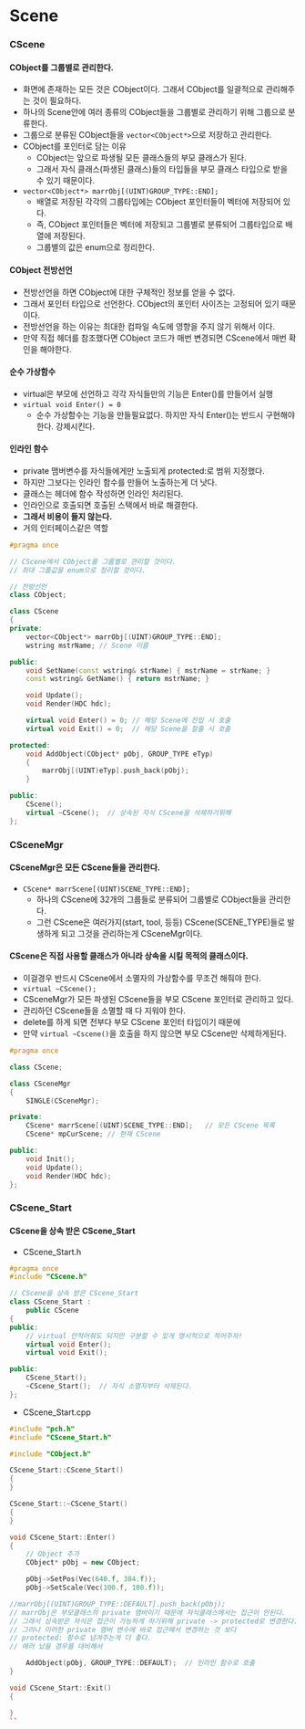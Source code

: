 # Scene

### CScene
#### CObject를 그룹별로 관리한다.
- 화면에 존재하는 모든 것은 CObject이다. 그래서 CObject를 일괄적으로 관리해주는 것이 필요하다.
- 하나의 Scene안에 여러 종류의 CObject들을 그룹별로 관리하기 위해 그룹으로 분류한다.
- 그룹으로 분류된 CObject들을 `vector<CObject*>`으로 저장하고 관리한다.
- CObject를 포인터로 담는 이유
  - CObject는 앞으로 파생될 모든 클래스들의 부모 클래스가 된다.
  - 그래서 자식 클래스(파생된 클래스)들의 타입들을 부모 클래스 타입으로 받을 수 있기 때문이다.
- `vector<CObject*> marrObj[(UINT)GROUP_TYPE::END];`
  - 배열로 저장된 각각의 그룹타입에는 CObject 포인터들이 벡터에 저장되어 있다.
  - 즉, CObject 포인터들은 벡터에 저장되고 그룹별로 분류되어 그룹타입으로 배열에 저장된다.
  - 그룹별의 값은 enum으로 정리한다.

#### CObject 전방선언
- 전방선언을 하면 CObject에 대한 구체적인 정보를 얻을 수 없다.
- 그래서 포인터 타입으로 선언한다. CObject의 포인터 사이즈는 고정되어 있기 때문이다.
- 전방선언을 하는 이유는 최대한 컴파일 속도에 영향을 주지 않기 위해서 이다.
- 만약 직접 헤더를 참조했다면 CObject 코드가 매번 변경되면 CScene에서 매번 확인을 해야한다.

#### 순수 가상함수
- virtual은 부모에 선언하고 각각 자식들만의 기능은 Enter()를 만들어서 실행
- `virtual void Enter() = 0`
  - 순수 가상함수는 기능을 만들필요없다. 하지만 자식 Enter()는 반드시 구현해야한다. 강제시킨다.

#### 인라인 함수
- private 맴버변수를 자식들에게만 노출되게 protected:로 범위 지정했다.
- 하지만 그보다는 인라인 함수를 만들어 노출하는게 더 낫다.
- 클래스는 헤더에 함수 작성하면 인라인 처리된다.
- 인라인으로 호출되면 호출된 스택에서 바로 해결한다.
- **그래서 비용이 들지 않는다.**
- 거의 인터페이스같은 역할

```C++
#pragma once

// CScene에서 CObject를 그룹별로 관리할 것이다.
// 최대 그룹값을 enum으로 정리할 것이다.

// 전방선언
class CObject;

class CScene
{
private:
	vector<CObject*> marrObj[(UINT)GROUP_TYPE::END];
	wstring mstrName; // Scene 이름

public:
	void SetName(const wstring& strName) { mstrName = strName; }
	const wstring& GetName() { return mstrName; }

	void Update();
	void Render(HDC hdc);

	virtual void Enter() = 0; // 해당 Scene에 진입 시 호출
	virtual void Exit() = 0;  // 해당 Scene을 찰출 시 호출

protected:
	void AddObject(CObject* pObj, GROUP_TYPE eTyp)
	{
		marrObj[(UINT)eTyp].push_back(pObj);
	}

public:
	CScene();
	virtual ~CScene();  // 상속된 자식 CScene을 삭제하기위해
};
```


### CSceneMgr
#### CSceneMgr은 모든 CScene들을 관리한다.
- `CScene* marrScene[(UINT)SCENE_TYPE::END];`
  - 하나의 CScene에 32개의 그룹들로 분류되어 그룹별로 CObject들을 관리한다.
  - 그런 CScene은 여러가지(start, tool, 등등) CScene(SCENE_TYPE)들로 발생하게 되고 그것을 관리하는게 CSceneMgr이다.

#### CScene은 직접 사용할 클래스가 아니라 상속을 시킬 목적의 클래스이다.
- 이걸경우 반드시 CScene에서 소멸자의 가상함수를 무조건 해줘야 한다.
- `virtual ~CScene();`
- CSceneMgr가 모든 파생된 CScene들을 부모 CScene 포인터로 관리하고 있다.
- 관리하던 CScene들을 소멸할 때 다 지워야 한다.
- delete를 하게 되면 전부다 부모 CScene 포인터 타입이기 때문에
- 만약 `virtual ~Cscene()`을 호출을 하지 않으면 부모 CScene만 삭제하게된다.

```C++
#pragma once

class CScene;

class CSceneMgr
{
	SINGLE(CSceneMgr);

private:
	CScene* marrScene[(UINT)SCENE_TYPE::END];	// 모든 CScene 목록
	CScene* mpCurScene;	// 현재 CScene

public:
	void Init();
	void Update();
	void Render(HDC hdc);
};
```

### CScene_Start
#### CScene을 상속 받은 CScene_Start
- CScene_Start.h
```C++
#pragma once
#include "CScene.h"

// CScene을 상속 받은 CScene_Start
class CScene_Start :
    public CScene
{
public:
    // virtual 안적어줘도 되지만 구분할 수 있게 명시적으로 적어주자!
    virtual void Enter(); 
    virtual void Exit();

public:
    CScene_Start();
    ~CScene_Start();  // 자식 소멸자부터 삭제된다.
};
```

- CScene_Start.cpp
```C++
#include "pch.h"
#include "CScene_Start.h"

#include "CObject.h"

CScene_Start::CScene_Start()
{
}

CScene_Start::~CScene_Start()
{
}

void CScene_Start::Enter()
{
	// Object 추가
	CObject* pObj = new CObject;

	pObj->SetPos(Vec(640.f, 384.f));
	pObj->SetScale(Vec(100.f, 100.f));

//marrObj[(UINT)GROUP_TYPE::DEFAULT].push_back(pObj); 
// marrObj은 부모클래스의 private 맴버이기 때문에 자식클래스에서는 접근이 안된다.
// 그래서 상속받은 자식은 접근이 가능하게 하기위해 private -> protected로 변경한다.
// 그러나 이러한 private 맴버 변수에 바로 접근해서 변경하는 것 보다
// protected: 함수로 넘겨주는게 더 좋다.
// 에러 났을 경우를 대비해서

	AddObject(pObj, GROUP_TYPE::DEFAULT);  // 인라인 함수로 호출
}

void CScene_Start::Exit()
{

}
``
